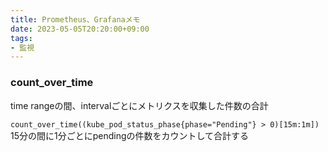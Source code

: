 ```yaml
---
title: Prometheus、Grafanaメモ
date: 2023-05-05T20:20:00+09:00
tags:
- 監視
---
```


### count_over_time

time rangeの間、intervalごとにメトリクスを収集した件数の合計

`count_over_time((kube_pod_status_phase{phase="Pending"} > 0)[15m:1m])`
15分の間に1分ごとにpendingの件数をカウントして合計する
